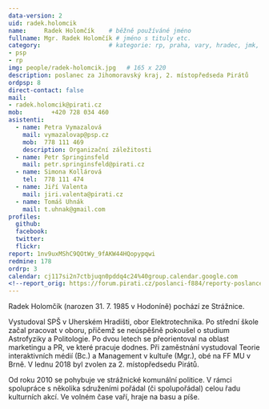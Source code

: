 ```yaml
---
data-version: 2
uid: radek.holomcik
name:     Radek Holomčík  	# běžně používáné jméno
fullname: Mgr. Radek Holomčík # jméno s tituly etc.
category:                 	# kategorie: rp, praha, vary, hradec, jmk, senat
- psp
- rp
img: people/radek-holomcik.jpg   # 165 x 220
description: poslanec za Jihomoravský kraj, 2. místopředseda Pirátů           	# kratký popis, max 160 znaků
ordpsp: 8
direct-contact: false
mail:
- radek.holomcik@pirati.cz
mob:		+420 728 034 460 
asistenti:
  - name: Petra Vymazalová
    mail: vymazalovap@psp.cz
    mob:  778 111 469 
    description: Organizační záležitosti
  - name: Petr Springinsfeld
    mail: petr.springinsfeld@pirati.cz
  - name: Simona Kollárová
    tel:  778 111 474    
  - name: Jiří Valenta
    mail: jiri.valenta@pirati.cz
  - name: Tomáš Uhnák
    mail: t.uhnak@gmail.com
profiles:
  github:                
  facebook:
  twitter: 		  
  flickr:
report: 1nv9uxMShC9QOtWy_9fAKW44HQopypqwi
redmine: 178
ordrp: 3
calendar: cj117si2n7ctbjuqn0pddq4c24%40group.calendar.google.com
<!--report_orig: https://forum.pirati.cz/poslanci-f884/reporty-poslance-radka-holomcika-t39052.html-->
---
```


Radek Holomčík (narozen 31. 7. 1985 v Hodoníně) pochází ze Strážnice.

Vystudoval SPŠ v Uherském Hradišti, obor Elektrotechnika. Po střední škole začal pracovat v oboru, přičemž se neúspěšně pokoušel o studium Astrofyziky a Politologie. Po dvou letech se přeorientoval na oblast marketingu a PR, ve které pracuje dodnes. Při zaměstnání vystudoval Teorie interaktivních médií (Bc.) a Management v kultuře (Mgr.), obé na FF MU v Brně. V lednu 2018 byl zvolen za 2. místopředsedu Pirátů.

Od roku 2010 se pohybuje ve strážnické komunální politice. V rámci spolupráce s několika sdruženími pořádal (či spolupořádal) celou řadu kulturních akcí. Ve volném čase vaří, hraje na basu a píše.
